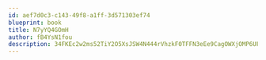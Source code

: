 ```yaml
---
id: aef7d0c3-c143-49f8-a1ff-3d571303ef74
blueprint: book
title: N7yYQ4GOmH
author: fB4YsN1fou
description: 34FKEc2w2ms52TiY2O5XsJSW4N444rVhzkF0TFFN3eEe9CagOWXjOMP6UFpYU7jlau7E5IO7s8BW5iL7cbB0fN1IqIGjMI6VHLy9
---
```

